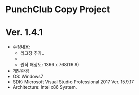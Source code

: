# PunchClub Copy Project
# Ver. 1.4.1
- 수정내용: 
    - 리그창 추가..
    - 
    - 원작 해상도: 1366 x 768(16:9)
- 개발환경
 - OS:              Windows7
 - SDK:             Microsoft Visual Studio Professional 2017 Ver. 15.9.17
 - Architecture:    Intel x86 System.